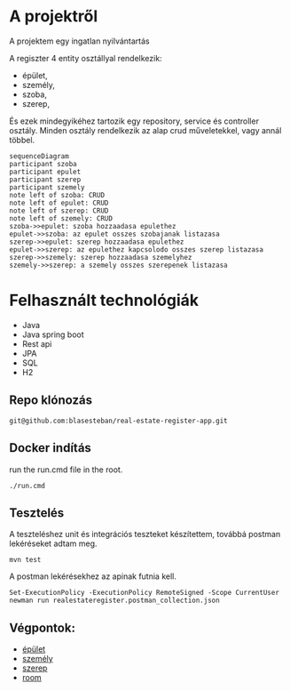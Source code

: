 # A projektről
A projektem egy ingatlan nyilvántartás

A regiszter 4 entity osztállyal rendelkezik: 
- épület,
- személy, 
- szoba, 
- szerep,

És ezek mindegyikéhez tartozik egy repository, service és controller osztály.
Minden osztály rendelkezik az alap crud műveletekkel, vagy annál többel.

```mermaid
sequenceDiagram
participant szoba
participant epulet
participant szerep
participant szemely
note left of szoba: CRUD
note left of epulet: CRUD
note left of szerep: CRUD
note left of szemely: CRUD
szoba->>epulet: szoba hozzaadasa epulethez
epulet->>szoba: az epulet osszes szobajanak listazasa
szerep->>epulet: szerep hozzaadasa epulethez
epulet->>szerep: az epulethez kapcsolodo osszes szerep listazasa
szerep->>szemely: szerep hozzaadasa szemelyhez
szemely->>szerep: a szemely osszes szerepenek listazasa
```
# Felhasznált technológiák
- Java
- Java spring boot
- Rest api
- JPA
- SQL
- H2

## Repo klónozás 
  `git@github.com:blasesteban/real-estate-register-app.git`

## Docker indítás
run the run.cmd file in the root.
```shell
./run.cmd
```
## Tesztelés
A teszteléshez unit és integrációs teszteket készítettem, továbbá postman lekéréseket adtam meg.
```shell
mvn test
```
A postman lekérésekhez az apinak futnia kell.
```shell
Set-ExecutionPolicy -ExecutionPolicy RemoteSigned -Scope CurrentUser
newman run realestateregister.postman_collection.json
```

## Végpontok:
- [épület](http://localhost:8080/building)
- [személy](http://localhost:8080/person)
- [szerep](http://localhost:8080/role)
- [room](http://localhost:8080/room)
